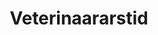 ---
schema: default
title: Veterinaararstid
notes: Riiklik veterinaararstide register
department: ''
category:
  - Agriculture
  - fisheries
  - forestry
resources:
  - name: Registri avalik vaade
    url: 'https://jvis.agri.ee/jvis/avalik.html#/vetarstparing'
    format: HTML
  - name: Maaeluministeeriumi avaandmed
    url: 'https://www.agri.ee/et/avaandmed'
    format: HTML
license: 'http://creativecommons.org/licenses/by/3.0/'
date_issued: 17/07/2017
date_modified: 17/07/2017
organization: Maaeluministeerium
maintainer_name: Jüri Tali
maintainer_email: jyri.tali@agri.ee
maintainer_phone: ''
legacy_url: 'https://opendata.riik.ee/en/dataset/veterinaararstid'
---
